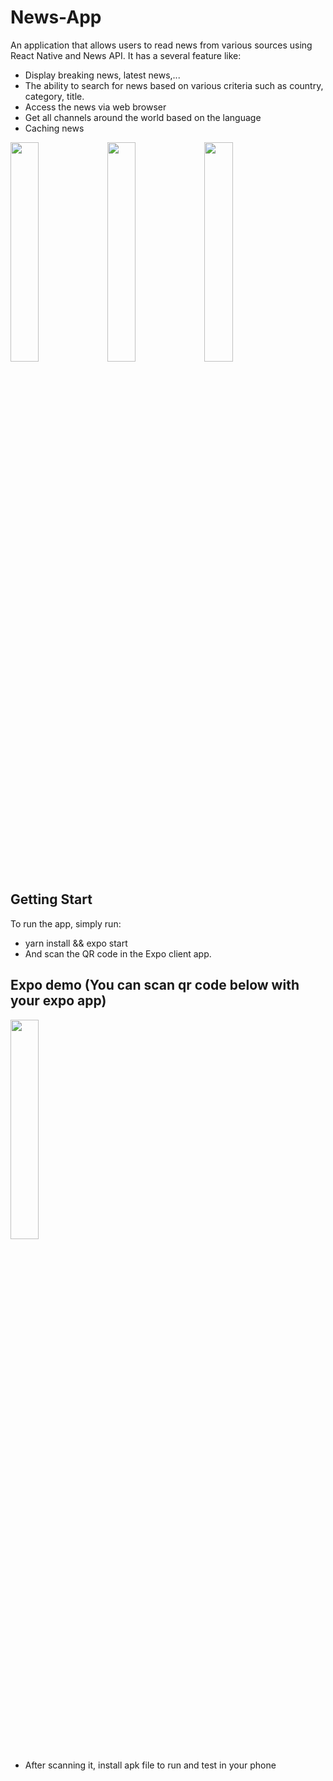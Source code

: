 # News-App
An application that allows users to read news from various sources using React Native and News API. It has a several feature like:
- Display breaking news, latest news,...
- The ability to search for news based on various criteria such as country, category, title.
- Access the news via web browser
- Get all channels around the world based on the language
- Caching news
<img src="https://github.com/phamtrongsang11/News-App/assets/101312630/dc2c0627-ca5f-447b-8782-59bc820e997a"  width="30%" height="30%">
<img src="https://github.com/phamtrongsang11/News-App/assets/101312630/471bddf4-b309-4b43-879b-bb7ce4783908"  width="30%" height="30%">
<img src="https://github.com/phamtrongsang11/News-App/assets/101312630/6b48bf70-33b1-4e7c-b1a4-ac0704f7f83b"  width="30%" height="30%">

## Getting Start
To run the app, simply run:
- yarn install && expo start
- And scan the QR code in the Expo client app.

## Expo demo (You can scan qr code below with your expo app)
<img src="https://github.com/phamtrongsang11/News-App/assets/101312630/5579695e-4bc2-445c-936e-6cac3e931eb3"  width="30%" height="30%">

- After scanning it, install apk file to run and test in your phone

